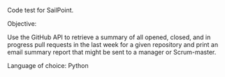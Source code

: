 
Code test for SailPoint.


Objective: 

Use the GitHub API to retrieve a summary of all opened, closed, and in progress pull requests in the last
week for a given repository and print an email summary report that might be sent to a manager or Scrum-master.


Language of choice: Python

